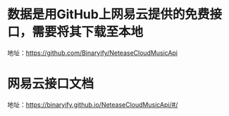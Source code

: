 # 数据是用GitHub上网易云提供的免费接口，需要将其下载至本地
地址：https://github.com/Binaryify/NeteaseCloudMusicApi

# 网易云接口文档
地址：https://binaryify.github.io/NeteaseCloudMusicApi/#/
